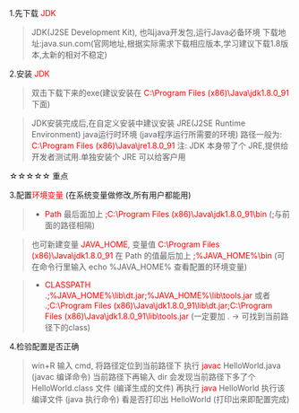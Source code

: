 1.先下载 <font color="RED">JDK</font>

> JDK(J2SE Development Kit), 也叫java开发包,运行Java必备环境
> 下载地址:java.sun.com(官网地址,根据实际需求下载相应版本,学习建议下载1.8版本,太新的相对不稳定)


2.安装 <font color="RED">JDK</font>

> 双击下载下来的exe(建议安装在 <font color="RED">C:\Program Files (x86)\Java\jdk1.8.0_91</font>下面)

> JDK安装完成后,在自定义安装中建议安装 JRE(J2SE Runtime Environment) java运行时环境 (java程序运行所需要的环境)
> 路径一般为: <font color="RED">C:\Program Files (x86)\Java\jre1.8.0_91</font>
> 注: JDK 本身带了个 JRE,提供给开发者测试用.单独安装个 JRE 可以给客户用


☆☆☆☆☆ 重点

3.配置<font color="RED">环境变量</font> (在系统变量做修改,所有用户都能用)

>* <font color="RED">Path</font> 最后面加上  <font color="RED">;C:\Program Files (x86)\Java\jdk1.8.0_91\bin</font> (<font color="RED">;</font>与前面的路径相隔)

>    也可新建变量 <font color="RED">JAVA_HOME</font>, 变量值  <font color="RED">C:\Program Files (x86)\Java\jdk1.8.0_91</font>
>	在 Path 的值最后加上  <font color="RED">;%JAVA_HOME%\bin</font>  (可在命令行里输入 echo %JAVA_HOME% 查看配置的环境变量)

>* <font color="RED">CLASSPATH</font>  <font color="RED">.;%JAVA_HOME%\lib\dt.jar;%JAVA_HOME%\lib\tools.jar</font>
>	      或者  <font color="RED">.;C:\Program Files (x86)\Java\jdk1.8.0_91\lib\dt.jar;C:\Program Files (x86)\Java\jdk1.8.0_91\lib\tools.jar</font>
>	(一定要加 . → 可找到当前路径下的class)


4.检验配置是否正确

> win+R 输入 cmd, 将路径定位到当前路径下
> 执行 <font color="RED">javac</font> HelloWorld.java (javac 编译命令)
> 当前路径下再输入 dir 会发现当前路径下多了个 HelloWorld.class 文件 (编译生成的文件)
> 再执行 <font color="RED">java</font> HelloWorld 执行该编译文件 (java 执行命令)
> 看是否打印出 HelloWorld (打印出来即配置完成)

